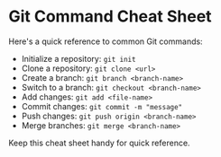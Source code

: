 # Git Command Cheat Sheet

Here's a quick reference to common Git commands:

- Initialize a repository: `git init`
- Clone a repository: `git clone <url>`
- Create a branch: `git branch <branch-name>`
- Switch to a branch: `git checkout <branch-name>`
- Add changes: `git add <file-name>`
- Commit changes: `git commit -m "message"`
- Push changes: `git push origin <branch-name>`
- Merge branches: `git merge <branch-name>`

Keep this cheat sheet handy for quick reference.
